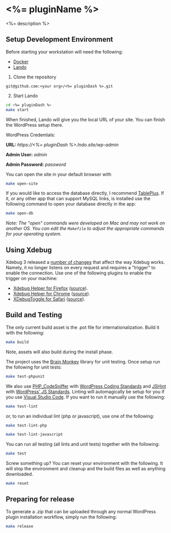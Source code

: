 # <%= pluginName %>

<%= description %>

## Setup Development Environment

Before starting your workstation will need the following:

* [Docker](https://www.docker.com/)
* [Lando](https://lando.dev/)

1. Clone the repository

`git@github.com:<your org>/<%= pluginDash %>.git`

2. Start Lando

```bash
cd <%= pluginDash %>
make start
```

When finished, Lando will give you the local URL of your site. You can finish the WordPress setup there.

WordPress Credentials:

__URL:__ _https://<%= pluginDash %>.lndo.site/wp-admin_

__Admin User:__ _admin_

__Admin Password:__ _password_

You can open the site in your default browser with

```bash
make open-site
```

If you would like to access the database directly, I recommend [TablePlus](https://tableplus.com). If it, or any other app that can support MySQL links, is installed use the following command to open your database directly in the app:

```bash
make open-db
```

*Note: The "open" commands were developed on Mac and may not work on another OS. You can edit the `Makefile` to adjust the appropriate commands for your operating system.*

## Using Xdebug

Xdebug 3 released a [number of changes](https://xdebug.org/docs/upgrade_guide) that affect the way Xdebug works. Namely, it no longer listens on every request and requires a "trigger" to enable the connection. Use one of the following plugins to enable the trigger on your machine:


* [Xdebug Helper for Firefox](https://addons.mozilla.org/en-GB/firefox/addon/xdebug-helper-for-firefox/) ([source](https://github.com/BrianGilbert/xdebug-helper-for-firefox)).
* [Xdebug Helper for Chrome](https://chrome.google.com/extensions/detail/eadndfjplgieldjbigjakmdgkmoaaaoc) ([source](https://github.com/mac-cain13/xdebug-helper-for-chrome)).
* [XDebugToggle for Safari](https://apps.apple.com/app/safari-xdebug-toggle/id1437227804?mt=12) ([source](https://github.com/kampfq/SafariXDebugToggle)).


## Build and Testing

The only current build asset is the .pot file for internationalization. Build it with the following:

```bash
make build
```

Note, assets will also build during the install phase.

The project uses the [Brain Monkey](https://brain-wp.github.io/BrainMonkey/) library for unit testing. Once setup run the following for unit tests:

```bash
make test-phpunit
```

We also use [PHP_CodeSniffer](https://github.com/squizlabs/PHP_CodeSniffer) with [WordPress Coding Standards](https://github.com/WordPress/WordPress-Coding-Standards) and [JSHint](http://jshint.com/) with [WordPress' JS Standards](https://make.wordpress.org/core/handbook/best-practices/coding-standards/javascript/#installing-and-running-jshint). Linting will automagically be setup for you if you use [Visual Studio Code](https://code.visualstudio.com/). If you want to run it manually use the following:

```bash
make test-lint
```

or, to run an individual lint (php or javascript), use one of the following:

```bash
make test-lint-php
```

```bash
make test-lint-javascript
```

You can run all testing (all lints and unit tests) together with the following:

```bash
make test
```

Screw something up? You can reset your environment with the following. It will stop the environment and cleanup and the build files as well as anything downloaded.

```bash
make reset
```

## Preparing for release

To generate a .zip that can be uploaded through any normal WordPress plugin installation workflow, simply run the following:

```bash
make release
```
